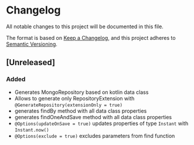 # Changelog

All notable changes to this project will be documented in this file.

The format is based on [Keep a Changelog](https://keepachangelog.com/en/1.0.0/), and this project adheres
to [Semantic Versioning](https://semver.org/spec/v2.0.0.html).

## [Unreleased]

### Added

- Generates MongoRepository based on kotlin data class
- Allows to generate only RepositoryExtension with ```@GenerateRepository(extensionOnly = true)```
- generates findBy method with all data class properties
- generates findOneAndSave method with all data class properties
- ```@Options(updateOnSave = true)``` updates properties of type ```Instant``` with ```Instant.now()```
- ```@Options(exclude = true)``` excludes parameters from find function
